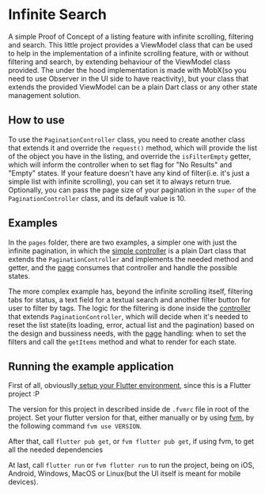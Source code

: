 # Infinite Search

A simple Proof of Concept of a listing feature with infinite scrolling, filtering and search. This little project provides a ViewModel class that can be used to help in the implementation of a infinite scrolling feature, with or without filtering and search, by extending behaviour of the ViewModel class provided. The under the hood implementation is made with MobX(so you need to use Observer in the UI side to have reactivity), but your class that extends the provided ViewModel can be a plain Dart class or any other state management solution.

## How to use

To use the `PaginationController` class, you need to create another class that extends it and override the `request()` method, which will provide the list of the object you have in the listing, and override the `isFilterEmpty` getter, which will inform the controller when to set flag for "No Results" and "Empty" states. If your feature doesn't have any kind of filter(i.e. it's just a simple list with infinite scrolling), you can set it to always return true. Optionally, you can pass the page size of your pagination in the `super` of the `PaginationController` class, and its default value is 10.

## Examples

In the `pages` folder, there are two examples, a simpler one with just the infinite pagination, in which the [simple controller](lib/app/pages/simple/simple_controller.dart) is a plain Dart class that extends the `PaginationController` and implements the needed method and getter, and the [page](lib/app/pages/simple/simple_page.dart) consumes that controller and handle the possible states.

The more complex example has, beyond the infinite scrolling itself, filtering tabs for status, a text field for a textual search and another filter button for user to filter by tags. The logic for the filtering is done inside the [controller](lib/app/pages/complex/complex_controller.dart) that extends `PaginationController`, which will decide when it's needed to reset the list state(its loading, error, actual list and the pagination) based on the design and bussiness needs, with the [page](lib/app/pages/complex/complex_page.dart) handling: when to set the filters and call the `getItems` method and what to render for each state.

## Running the example application

First of all, obviouslly[ setup your Flutter environment](https://docs.flutter.dev/get-started/install), since this is a Flutter project :P

The version for this project in described inside de `.fvmrc` file in root of the project. Set your flutter version for that, either manually or by using [fvm](https://fvm.app), by the following command `fvm use VERSION`.

After that, call `flutter pub get`, or `fvm flutter pub get`, if using fvm, to get all the needed dependencies

At last, call `flutter run` or `fvm flutter run` to run the project, being on iOS, Android, Windows, MacOS or Linux(but the UI itself is meant for mobile devices).
